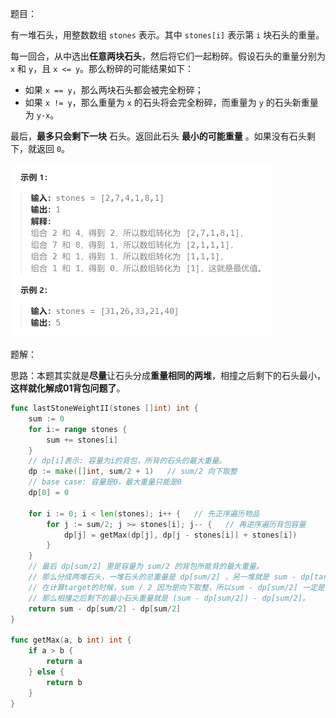题目：

有一堆石头，用整数数组 `stones` 表示。其中 `stones[i]` 表示第 `i` 块石头的重量。

每一回合，从中选出**任意两块石头**，然后将它们一起粉碎。假设石头的重量分别为 `x` 和 `y`，且 `x <= y`。那么粉碎的可能结果如下：

- 如果 `x == y`，那么两块石头都会被完全粉碎；
- 如果 `x != y`，那么重量为 `x` 的石头将会完全粉碎，而重量为 `y` 的石头新重量为 `y-x`。

最后，**最多只会剩下一块** 石头。返回此石头 **最小的可能重量** 。如果没有石头剩下，就返回 `0`。

<img src="2.最后一块石头的重量II.assets/image-20231020144528963.png" alt="image-20231020144528963" style="zoom:50%;" />



题解：

思路：本题其实就是**尽量**让石头分成**重量相同的两堆**，相撞之后剩下的石头最小，**这样就化解成01背包问题了**。

```go
func lastStoneWeightII(stones []int) int {
    sum := 0
    for i:= range stones {
        sum += stones[i]
    }
    // dp[i]表示: 容量为i的背包，所背的石头的最大重量。
    dp := make([]int, sum/2 + 1)   // sum/2 向下取整
    // base case: 容量是0，最大重量只能是0
    dp[0] = 0

    for i := 0; i < len(stones); i++ {   // 先正序遍历物品
        for j := sum/2; j >= stones[i]; j-- {	// 再逆序遍历背包容量
            dp[j] = getMax(dp[j], dp[j - stones[i]] + stones[i])
        }
    }
    // 最后 dp[sum/2] 里是容量为 sum/2 的背包所能背的最大重量。
    // 那么分成两堆石头，一堆石头的总重量是 dp[sum/2] ，另一堆就是 sum - dp[target]
    // 在计算target的时候，sum / 2 因为是向下取整，所以sum - dp[sum/2] 一定是大于等于dp[sum/2]的。
    // 那么相撞之后剩下的最小石头重量就是 (sum - dp[sum/2]) - dp[sum/2]。
    return sum - dp[sum/2] - dp[sum/2]
}

func getMax(a, b int) int {
    if a > b {
        return a 
    } else {
        return b
    }
}
```


